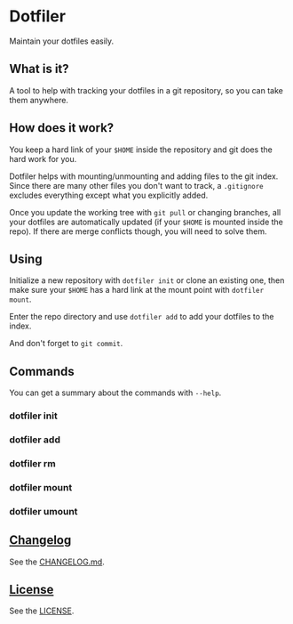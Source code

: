 # Dotfiler

Maintain your dotfiles easily.


## What is it?

A tool to help with tracking your dotfiles
in a git repository,
so you can take them anywhere.


## How does it work?

You keep a hard link of your `$HOME`
inside the repository
and git does the hard work for you.

Dotfiler helps with mounting/unmounting
and adding files to the git index.
Since there are many other files
you don't want to track,
a `.gitignore` excludes everything
except what you explicitly added.

Once you update the working tree
with `git pull` or changing branches,
all your dotfiles are automatically updated
(if your `$HOME` is mounted inside the repo).
If there are merge conflicts though,
you will need to solve them.


## Using

Initialize a new repository with `dotfiler init`
or clone an existing one,
then make sure your `$HOME` has a hard link
at the mount point
with `dotfiler mount`.

Enter the repo directory
and use `dotfiler add` to add your dotfiles
to the index.

And don't forget to `git commit`.


## Commands

You can get a summary
about the commands
with `--help`.

### dotfiler init

### dotfiler add

### dotfiler rm

### dotfiler mount

### dotfiler umount


## [Changelog]

See the [CHANGELOG.md][changelog].


## [License]

See the [LICENSE].


[changelog]: CHANGELOG.md
[license]: LICENSE
